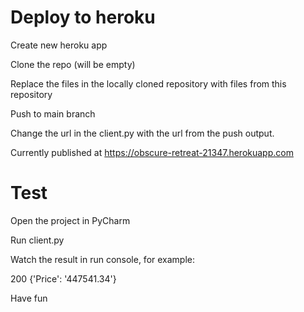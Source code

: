 # Deploy to heroku
Create new heroku app

Clone the repo (will be empty)

Replace the files in the locally cloned repository with files from this repository

Push to main branch

Change the url in the client.py with the url from the push output.

Currently published at https://obscure-retreat-21347.herokuapp.com

# Test
Open the project in PyCharm

Run client.py

Watch the result in run console, for example:

200
{'Price': '447541.34'}

Have fun